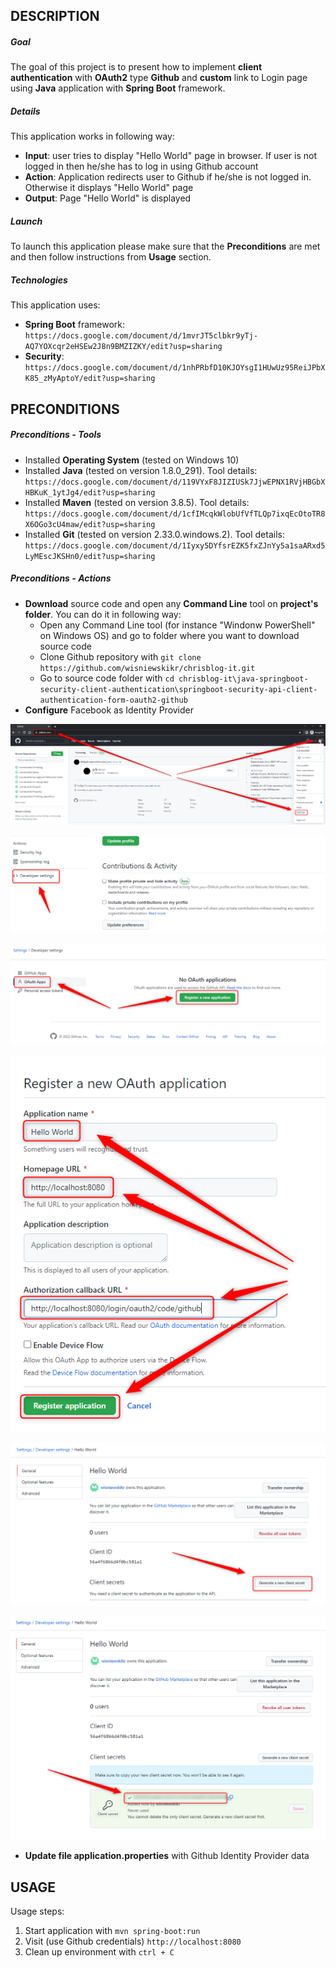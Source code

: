DESCRIPTION
-----------

##### Goal
The goal of this project is to present how to implement **client authentication** with **OAuth2** type **Github** and **custom** link to Login page using **Java** application with **Spring Boot** framework.

##### Details
This application works in following way:
* **Input**: user tries to display "Hello World" page in browser. If user is not logged in then he/she has to log in using Github account
* **Action**: Application redirects user to Github if he/she is not logged in. Otherwise it displays "Hello World" page
* **Output**: Page "Hello World" is displayed

##### Launch
To launch this application please make sure that the **Preconditions** are met and then follow instructions from **Usage** section.

##### Technologies
This application uses:
* **Spring Boot** framework: `https://docs.google.com/document/d/1mvrJT5clbkr9yTj-AQ7YOXcqr2eHSEw2J8n9BMZIZKY/edit?usp=sharing`
* **Security**: `https://docs.google.com/document/d/1nhPRbfD10KJOYsgI1HUwUz95ReiJPbXK85_zMyAptoY/edit?usp=sharing`


PRECONDITIONS
-------------

##### Preconditions - Tools
* Installed **Operating System** (tested on Windows 10)
* Installed **Java** (tested on version 1.8.0_291). Tool details: `https://docs.google.com/document/d/119VYxF8JIZIUSk7JjwEPNX1RVjHBGbXHBKuK_1ytJg4/edit?usp=sharing`
* Installed **Maven** (tested on version 3.8.5). Tool details: `https://docs.google.com/document/d/1cfIMcqkWlobUfVfTLQp7ixqEcOtoTR8X6OGo3cU4maw/edit?usp=sharing`
* Installed **Git** (tested on version 2.33.0.windows.2). Tool details: `https://docs.google.com/document/d/1Iyxy5DYfsrEZK5fxZJnYy5a1saARxd5LyMEscJKSHn0/edit?usp=sharing`

##### Preconditions - Actions
* **Download** source code and open any **Command Line** tool on **project's folder**. You can do it in following way:
    * Open any Command Line tool (for instance "Windonw PowerShell" on Windows OS) and go to folder where you want to download source code 
    * Clone Github repository with `git clone https://github.com/wisniewskikr/chrisblog-it.git`
    * Go to source code folder with `cd chrisblog-it\java-springboot-security-client-authentication\springboot-security-api-client-authentication-form-oauth2-github`
* **Configure** Facebook as Identity Provider

![My Image](github-1.png)

![My Image](github-2.png)

![My Image](github-3.png)

![My Image](github-4.png)

![My Image](github-5.png)

![My Image](github-6.png)

* **Update file application.properties** with Github Identity Provider data


USAGE
-----

Usage steps:
1. Start application with `mvn spring-boot:run`
1. Visit (use Github credentials) `http://localhost:8080`
1. Clean up environment with `ctrl + C`